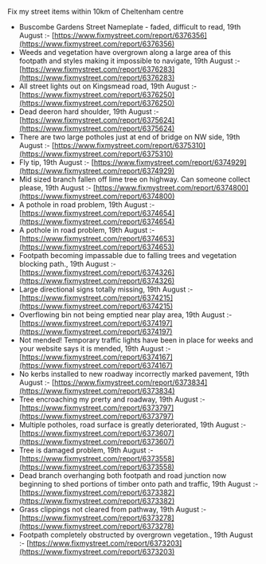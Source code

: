 Fix my street items within 10km of Cheltenham centre

<!-- fix_marker starts -->

- Buscombe Gardens Street Nameplate - faded, difficult to read, 19th August :- [https://www.fixmystreet.com/report/6376356](https://www.fixmystreet.com/report/6376356)
- Weeds and vegetation have overgrown along a large area of this footpath and styles making it impossible to navigate, 19th August :- [https://www.fixmystreet.com/report/6376283](https://www.fixmystreet.com/report/6376283)
- All street lights out on Kingsmead road, 19th August :- [https://www.fixmystreet.com/report/6376250](https://www.fixmystreet.com/report/6376250)
- Dead deeron hard shoulder, 19th August :- [https://www.fixmystreet.com/report/6375624](https://www.fixmystreet.com/report/6375624)
- There are two large potholes just at end of bridge on NW side, 19th August :- [https://www.fixmystreet.com/report/6375310](https://www.fixmystreet.com/report/6375310)
- Fly tip, 19th August :- [https://www.fixmystreet.com/report/6374929](https://www.fixmystreet.com/report/6374929)
- Mid sized branch fallen off lime tree on highway. Can someone collect please, 19th August :- [https://www.fixmystreet.com/report/6374800](https://www.fixmystreet.com/report/6374800)
- A pothole in road problem, 19th August :- [https://www.fixmystreet.com/report/6374654](https://www.fixmystreet.com/report/6374654)
- A pothole in road problem, 19th August :- [https://www.fixmystreet.com/report/6374653](https://www.fixmystreet.com/report/6374653)
- Footpath becoming impassable due to falling trees and vegetation blocking path., 19th August :- [https://www.fixmystreet.com/report/6374326](https://www.fixmystreet.com/report/6374326)
- Large directional signs totally missing, 19th August :- [https://www.fixmystreet.com/report/6374215](https://www.fixmystreet.com/report/6374215)
- Overflowing bin not being emptied near play area, 19th August :- [https://www.fixmystreet.com/report/6374197](https://www.fixmystreet.com/report/6374197)
- Not mended! Temporary traffic lights have been in place for weeks and your website says it is mended, 19th August :- [https://www.fixmystreet.com/report/6374167](https://www.fixmystreet.com/report/6374167)
- No kerbs installed to new roadway incorrectly marked pavement, 19th August :- [https://www.fixmystreet.com/report/6373834](https://www.fixmystreet.com/report/6373834)
- Tree encroaching my prerty and roadway, 19th August :- [https://www.fixmystreet.com/report/6373797](https://www.fixmystreet.com/report/6373797)
- Multiple potholes, road surface is greatly deteriorated, 19th August :- [https://www.fixmystreet.com/report/6373607](https://www.fixmystreet.com/report/6373607)
- Tree is damaged problem, 19th August :- [https://www.fixmystreet.com/report/6373558](https://www.fixmystreet.com/report/6373558)
- Dead branch overhanging both footpath and road junction now beginning to shed portions of timber onto path and traffic, 19th August :- [https://www.fixmystreet.com/report/6373382](https://www.fixmystreet.com/report/6373382)
- Grass clippings not cleared from pathway, 19th August :- [https://www.fixmystreet.com/report/6373278](https://www.fixmystreet.com/report/6373278)
- Footpath completely obstructed by overgrown vegetation., 19th August :- [https://www.fixmystreet.com/report/6373203](https://www.fixmystreet.com/report/6373203)

<!-- fix_marker ends -->